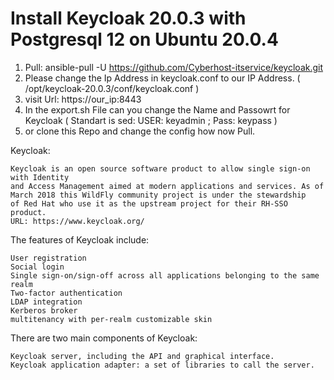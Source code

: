 
# Install Keycloak 20.0.3 with Postgresql 12 on Ubuntu 20.0.4

1. Pull: ansible-pull -U https://github.com/Cyberhost-itservice/keycloak.git 
2. Please change the Ip Address in keycloak.conf to our IP Address. ( /opt/keycloak-20.0.3/conf/keycloak.conf ) 
3. visit Url: https://our_ip:8443
4. In the export.sh File can you change the Name and Passowrt for Keycloak ( Standart is sed: USER: keyadmin ; Pass: keypass ) 
5. or clone this Repo and change the config how now Pull.

Keycloak:

    Keycloak is an open source software product to allow single sign-on with Identity 
    and Access Management aimed at modern applications and services. As of 
    March 2018 this WildFly community project is under the stewardship 
    of Red Hat who use it as the upstream project for their RH-SSO product. 
    URL: https://www.keycloak.org/ 


The features of Keycloak include:

    User registration
    Social login
    Single sign-on/sign-off across all applications belonging to the same realm
    Two-factor authentication
    LDAP integration
    Kerberos broker
    multitenancy with per-realm customizable skin
    
 There are two main components of Keycloak:

    Keycloak server, including the API and graphical interface.
    Keycloak application adapter: a set of libraries to call the server.
